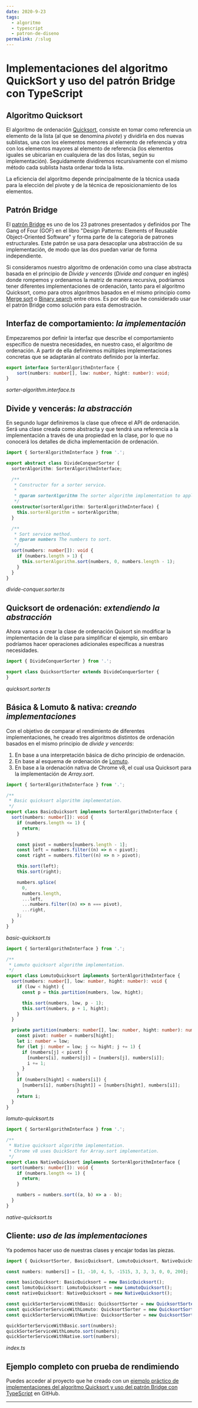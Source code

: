 ```yaml
---
date: 2020-9-23
tags:
  - algoritmo
  - typescript
  - patron-de-diseno
permalink: /:slug
---
```


# Implementaciones del algoritmo QuickSort y uso del patrón Bridge con TypeScript

<social-share class="social-share--header" />

## Algoritmo Quicksort

El algoritmo de ordenación [Quicksort](https://en.wikipedia.org/wiki/Quicksort), consiste en tomar como referencia un elemento de la lista (al que se denomina _pivote_) y dividirla en dos nuevas sublistas, una con los elementos menores al elemento de referencia y otra con los elementos mayores al elemento de referencia (los elementos iguales se ubicarian en cualquiera de las dos listas, según su implementación). Seguidamente dividiremos recursivamente con el mismo método cada sublista hasta ordenar toda la lista.

La eficiencia del algoritmo depende principalmente de la técnica usada para la elección del pivote y de la técnica de reposicionamiento de los elementos.

## Patrón Bridge

El [patrón Bridge](https://en.wikipedia.org/wiki/Bridge_pattern) es uno de los 23 patrones presentados y definidos por The Gang of Four (GOF) en el libro "Design Patterns: Elements of Reusable Object-Oriented Software" y forma parte de la categoría de patrones estructurales. Este patrón se usa para desacoplar una abstracción de su implementación, de modo que las dos puedan variar de forma independiente.

Si consideramos nuestro algoritmo de ordenación como una clase abstracta basada en el principio de _Divide y vencerás_ (_Divide and conquer_ en inglés) donde rompemos y ordenamos la matriz de manera recursiva, podríamos tener diferentes implementaciones de ordenación, tanto para el algoritmo Quicksort, como para otros algoritmos basados en el mismo principio como [Merge sort](https://en.wikipedia.org/wiki/Merge_sort) o [Binary search](https://en.wikipedia.org/wiki/Binary_search_algorithm) entre otros. Es por ello que he considerado usar el patrón Bridge como solución para esta demostración.

## Interfaz de comportamiento: _la implementación_

Empezaremos por definir la interfaz que describe el comportamiento específico de nuestra necesidades, en nuestro caso, el algoritmo de ordenación. A partir de ella definiremos múltiples implementaciones concretas que se adaptarán al contrato definido por la interfaz.

``` ts
export interface SorterAlgorithmInterface {
    sort(numbers: number[], low: number, hight: number): void;
}
```
_sorter-algorithm.interface.ts_

## Divide y vencerás: _la abstracción_

En segundo lugar definiremos la clase que ofrece el API de ordenación. Será una clase creada como abstracta y que tendrá una referencia a la implementación a través de una propiedad en la clase, por lo que no conocerá los detalles de dicha implementación de ordenación.

``` ts
import { SorterAlgorithmInterface } from '.';

export abstract class DivideConquerSorter {
  sorterAlgorithm: SorterAlgorithmInterface;

  /**
   * Constructor for a sorter service.
   *
   * @param sorterAlgorithm The sorter algorithm implementation to apply.
   */
  constructor(sorterAlgorithm: SorterAlgorithmInterface) {
    this.sorterAlgorithm = sorterAlgorithm;
  }

  /**
   * Sort service method.
   * @param numbers The numbers to sort.
   */
  sort(numbers: number[]): void {
    if (numbers.length > 1) {
      this.sorterAlgorithm.sort(numbers, 0, numbers.length - 1);
    }
  }
}
```
_divide-conquer.sorter.ts_

## Quicksort de ordenación: _extendiendo la abstracción_

Ahora vamos a crear la clase de ordenación Quisort sin modificar la implementación de la clase para simplificar el ejemplo, sin embaro podríamos hacer operaciones adicionales específicas a nuestras necesidades.

``` ts
import { DivideConquerSorter } from '.';

export class QuicksortSorter extends DivideConquerSorter {
}
```
_quicksort.sorter.ts_

## Básica & Lomuto & nativa: _creando implementaciones_

Con el objetivo de comparar el rendimiento de diferentes implementaciones, he creado tres algoritmos distintos de ordenación basados en el mismo principio de _divide y vencerás_:

1. En base a una interpretación básica de dicho principio de ordenación.
1. En base al esquema de ordenación de [Lomuto](https://en.wikipedia.org/wiki/Quicksort#Lomuto_partition_scheme).
1. En base a la ordenación nativa de Chrome v8, el cual usa Quicksort para la implementación de _Array.sort_.

``` ts
import { SorterAlgorithmInterface } from '.';

/**
 * Basic quicksort algorithm implementation.
 */
export class BasicQuicksort implements SorterAlgorithmInterface {
  sort(numbers: number[]): void {
    if (numbers.length <= 1) {
      return;
    }

    const pivot = numbers[numbers.length - 1];
    const left = numbers.filter((n) => n < pivot);
    const right = numbers.filter((n) => n > pivot);

    this.sort(left);
    this.sort(right);

    numbers.splice(
      0,
      numbers.length,
      ...left,
      ...numbers.filter((n) => n === pivot),
      ...right,
    );
  }
}
```
_basic-quicksort.ts_

``` ts
import { SorterAlgorithmInterface } from '.';

/**
 * Lomuto quicksort algorithm implementation.
 */
export class LomutoQuicksort implements SorterAlgorithmInterface {
  sort(numbers: number[], low: number, hight: number): void {
    if (low < hight) {
      const p = this.partition(numbers, low, hight);

      this.sort(numbers, low, p - 1);
      this.sort(numbers, p + 1, hight);
    }
  }

  private partition(numbers: number[], low: number, hight: number): number {
    const pivot: number = numbers[hight];
    let i: number = low;
    for (let j: number = low; j <= hight; j += 1) {
      if (numbers[j] < pivot) {
        [numbers[i], numbers[j]] = [numbers[j], numbers[i]];
        i += 1;
      }
    }
    if (numbers[hight] < numbers[i]) {
      [numbers[i], numbers[hight]] = [numbers[hight], numbers[i]];
    }
    return i;
  }
}
```
_lomuto-quicksort.ts_

``` ts
import { SorterAlgorithmInterface } from '.';

/**
 * Native quicksort algorithm implementation.
 * Chrome v8 uses QuickSort for Array.sort implementation.
 */
export class NativeQuicksort implements SorterAlgorithmInterface {
  sort(numbers: number[]): void {
    if (numbers.length <= 1) {
      return;
    }

    numbers = numbers.sort((a, b) => a - b);
  }
}
```
_native-quicksort.ts_

## Cliente: _uso de las implementaciones_

Ya podemos hacer uso de nuestras clases y encajar todas las piezas.

``` ts
import { QuicksortSorter, BasicQuicksort, LomutoQuicksort, NativeQuicksort } from '.';

const numbers: numbers[] = [1, -10, 4, 5, -1515, 3, 3, 3, 0, 0, 200];

const basicQuicksort: BasicQuicksort = new BasicQuicksort();
const lomutoQuicksort: LomutoQuicksort = new LomutoQuicksort();
const nativeQuicksort: NativeQuicksort = new NativeQuicksort();

const quickSorterServiceWithBasic: QuicksortSorter = new QuicksortSorter(basicQuicksort);
const quickSorterServiceWithLomuto: QuicksortSorter = new QuicksortSorter(lomutoQuicksort);
const quickSorterServiceWithNative: QuicksortSorter = new QuicksortSorter(nativeQuicksort);

quickSorterServiceWithBasic.sort(numbers);
quickSorterServiceWithLomuto.sort(numbers);
quickSorterServiceWithNative.sort(numbers);
```
_index.ts_

## Ejemplo completo con prueba de rendimiendo

Puedes acceder al proyecto que he creado con un [ejemplo práctico de implementaciones del algoritmo Quicksort y uso del patrón Bridge con TypeScript](https://github.com/rneto/ts-quicksort-bridge) en GitHub.

---
<social-share class="social-share--footer" />